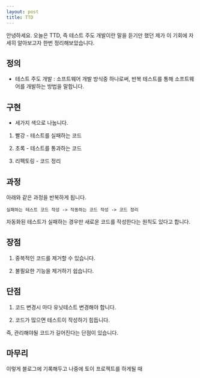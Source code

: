 ```yaml
---
layout: post
title: TTD
---
```


안녕하세요. 오늘은 TTD, 즉 테스트 주도 개발이란 말을 듣기만 했던 제가 이 기회에 자세히 알아보고자 한번 정리해보았습니다.

## 정의 

* 테스트 주도 개발 : 소프트웨어 개발 방식중 하나로써, 반복 테스트를 통해 소프트웨어를 개발하는 방법을 말합니다.

## 구현

* 세가지 색으로 나눕니다.

1. 빨강 - 테스트를 실패하는 코드

1. 초록 - 테스트를 통과하는 코드

1. 리펙토링 - 코드 정리

## 과정

아래와 같은 과정을 반복하게 됩니다.

```실패하는 테스트 코드 작성 -> 작동하는 코드 작성 -> 코드 정리```

자동화된 테스트가 실패하는 경우만 새로운 코드를 작성한다는 원칙도 있다고 합니다.

## 장점

1. 중복적인 코드를 제거할 수 있습니다.

1. 불필요한 기능을 제거하기 쉽습니다.

## 단점 

1. 코드 변경시 마다 유닛테스트 변경해야 합니다.

1. 코드가 많으면 테스트이 작성하기 힘듭니다.

즉, 관리해야될 코드가 길어진다는 단점이 있습니다.


## 마무리

이렇게 블로그에 기록해두고 나중에 토이 프로젝트를 하게될 때